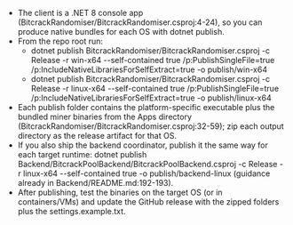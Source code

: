 - The client is a .NET 8 console app (BitcrackRandomiser/BitcrackRandomiser.csproj:4-24), so you can produce native bundles for each OS with dotnet publish.
- From the repo root run:
    - dotnet publish BitcrackRandomiser/BitcrackRandomiser.csproj -c Release -r win-x64 --self-contained true /p:PublishSingleFile=true /p:IncludeNativeLibrariesForSelfExtract=true -o publish/win-x64
    - dotnet publish BitcrackRandomiser/BitcrackRandomiser.csproj -c Release -r linux-x64 --self-contained true /p:PublishSingleFile=true /p:IncludeNativeLibrariesForSelfExtract=true -o publish/linux-x64
- Each publish folder contains the platform-specific executable plus the bundled miner binaries from the Apps directory (BitcrackRandomiser/BitcrackRandomiser.csproj:32-59); zip each output directory as the release artifact for that
OS.
- If you also ship the backend coordinator, publish it the same way for each target runtime: dotnet publish Backend/BitcrackPoolBackend/BitcrackPoolBackend.csproj -c Release -r linux-x64 --self-contained true -o publish/backend-linux
(guidance already in Backend/README.md:192-193).
- After publishing, test the binaries on the target OS (or in containers/VMs) and update the GitHub release with the zipped folders plus the settings.example.txt.